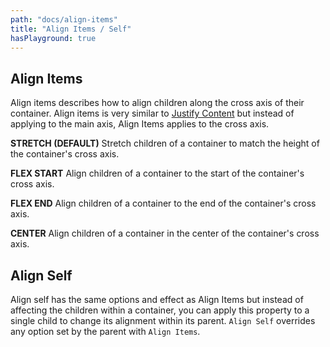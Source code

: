 ```yaml
---
path: "docs/align-items"
title: "Align Items / Self"
hasPlayground: true
---
```


## Align Items

Align items describes how to align children along the cross axis of their container.
Align items is very similar to [Justify Content](justify-content) but instead of
applying to the main axis, Align Items applies to the cross axis.

**STRETCH (DEFAULT)** Stretch children of a container to match the height of the container's cross axis.

**FLEX START** Align children of a container to the start of the container's cross axis.

**FLEX END** Align children of a container to the end of the container's cross axis.

**CENTER** Align children of a container in the center of the container's cross axis.

<controls prop="alignItems"></controls>

## Align Self

Align self has the same options and effect as Align Items but instead of
affecting the children within a container, you can apply this property to
a single child to change its alignment within its parent. `Align Self`
overrides any option set by the parent with `Align Items`.

<controls prop="alignSelf"></controls>
